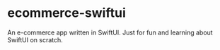 # ecommerce-swiftui
An e-commerce app written in SwiftUI. Just for fun and learning about SwiftUI on scratch.
